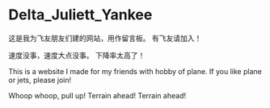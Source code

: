 # Delta_Juliett_Yankee
这是我为飞友朋友们建的网站，用作留言板。 
有飞友请加入！

速度没事，速度大点没事。 
下降率太高了！

This is a website I made for my friends with hobby of plane. 
If you like plane or jets, please join!

Whoop whoop, pull up! 
Terrain ahead! Terrain ahead!
